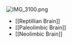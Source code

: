 ![IMG\_3100.png](img_3100.png)

* \[\[Reptillian Brain]]
* \[\[Paleolimbic Brain]]
* \[\[Neolimbic Brain]]
